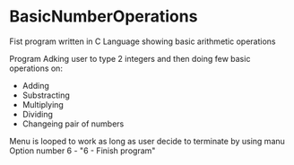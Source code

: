 # BasicNumberOperations
Fist program written in C Language showing basic arithmetic operations

Program Adking user to type 2 integers and then doing few basic operations on:
- Adding
- Substracting
- Multiplying
- Dividing
- Changeing pair of numbers

Menu is looped to work as long as user decide to terminate by using manu Option number 6 - "6 - Finish program"

